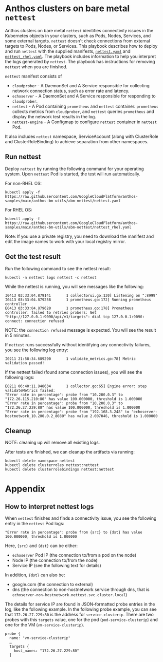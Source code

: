# Anthos clusters on bare metal `nettest`

Anthos clusters on bare metal `nettest` identifies connectivity issues in the Kubernetes objects in your clusters, such as Pods, Nodes, Services, and some external targets. `nettest` doesn't check connections from external targets to Pods, Nodes, or Services. This playbook describes how to deploy and run `nettest` with the supplied manifests, [`nettest.yaml`](https://github.com/GoogleCloudPlatform/anthos-samples/blob/main/anthos-bm-utils/abm-nettest/nettest.yaml) and [`nettest_rhel.yaml`](https://github.com/GoogleCloudPlatform/anthos-samples/blob/main/anthos-bm-utils/abm-nettest/nettest_rhel.yaml). The playbook includes information to help you interpret the logs generated by `nettest`.  The playbook has instructions for removing `nettest` when you are finished.

`nettest` manifest consists of

  * `cloudprober` - A DaemonSet and A Service responsible for collecting network connection status, such as error rate and latency.
  * `echoserver` - A DaemonSet and A Service responsible for responding to `cloudprober`.
  * `nettest` - A Pod containing `prometheus` and `nettest` container. `prometheus` collects metrics from `cloudprober`, and `nettest` queries `prometheus` and display the network test results in the log.
  * `nettest-engine` - A Configmap to configure `nettest` container in `nettest` Pod.

It also includes `nettest` namespace, ServiceAccount (along with ClusterRole and ClusterRoleBinding) to achieve separation from other namespaces.

## Run nettest

Deploy `nettest` by running the following command for your operating system. Upon `nettest` Pod is started, the test will run automatically.

For non-RHEL OS:

```
kubectl apply -f https://raw.githubusercontent.com/GoogleCloudPlatform/anthos-samples/main/anthos-bm-utils/abm-nettest/nettest.yaml
```

For RHEL OS:

```
kubectl apply -f https://raw.githubusercontent.com/GoogleCloudPlatform/anthos-samples/main/anthos-bm-utils/abm-nettest/nettest_rhel.yaml
```

Note: If you use a private registry, you need to download the manifest and edit the image names to work with your local registry mirror.

## Get the test result

Run the following command to see the nettest result:

```
kubectl -n nettest logs nettest -c nettest
```

While the nettest is running, you will see messages like the following:

```
I0413 03:33:04.879141       1 collectorui.go:130] Listening on ":8999"
I0413 03:33:04.879258       1 prometheus.go:172] Running prometheus controller
E0413 03:33:04.879628       1 prometheus.go:178] Prometheus controller: failed to retries probers: Get "http://127.0.0.1:9090/api/v1/targets": dial tcp 127.0.0.1:9090: connect: connection refused
```

NOTE: the `connection refused` message is expected. You will see the result in 5 minutes.

If `nettest` runs successfully without identifying any connectivity failures, you see the following log entry:

```
I0211 21:58:34.689290       1 validate_metrics.go:78] Metric validation passed!
```

If the nettest failed (found some connection issues), you will see the following logs:

```
E0211 06:40:11.948634       1 collector.go:65] Engine error: step validateMetrics failed:
"Error rate in percentage": probe from "10.200.0.3" to "172.26.115.210:80" has value 100.000000, threshold is 1.000000
"Error rate in percentage": probe from "10.200.0.3" to "172.26.27.229:80" has value 100.000000, threshold is 1.000000
"Error rate in percentage": probe from "192.168.3.248" to "echoserver-hostnetwork_10.200.0.2_8080" has value 2.007046, threshold is 1.000000
```


## Cleanup

NOTE: cleaning up will remove all existing logs.

After tests are finished, we can cleanup the artifacts via running:

```
kubectl delete namespace nettest
kubectl delete clusterroles nettest:nettest
kubectl delete clusterrolebindings nettest:nettest
```

# Appendix

## How to interpret nettest logs

When `nettest` finishes and finds a connectivity issue, you see the following entry in the `nettest` Pod logs:

```
"Error rate in percentage": probe from {src} to {dst} has value 100.000000, threshold is 1.000000
```

Here, `{src}` and `{dst}` can be either:

*  `echoserver` Pod IP (the connection to/from a pod on the node)
*   Node IP (the connection to/from the node)
*   Service IP (see the following text for details)

In addition, `{dst}` can also be:

*   google.com (the connection to external)
*   dns (the connection to non-hostnetwork service through dns, that is `echoserver-non-hostnetwork.nettest.svc.cluster.local`)

The details for service IP are found in JSON-formatted probe entries in the log, like the following example. In the following probe example, you can see that `172.26.27.229:80` is the address for `service-clusterip`. There are two probes with this `targets` value, one for the pod (`pod-service-clusterip`) and one for the VM (`vm-service-clusterip`).

```
probe {
  name: "vm-service-clusterip"
  …
  targets {
    host_names: "172.26.27.229:80"
  }
```
